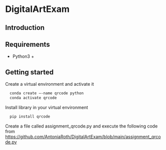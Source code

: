 # DigitalArtExam

## Introduction 

## Requirements
- Python3 +

## Getting started

Create a virtual environment and activate it 
```bash 
  conda create –-name qrcode python
  conda activate qrcode
```

Install library in your virtual environment
```bash
  pip install qrcode
```
Create a file called assignment_qrcode.py and execute the following code from https://github.com/AntoniaRoth/DigitalArtExam/blob/main/assignment_qrcode.py


